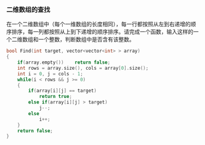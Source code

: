 ### 二维数组的查找
在一个二维数组中（每个一维数组的长度相同），每一行都按照从左到右递增的顺序排序，每一列都按照从上到下递增的顺序排序。请完成一个函数，输入这样的一个二维数组和一个整数，判断数组中是否含有该整数。

```cpp
bool Find(int target, vector<vector<int> > array) 
{
    if(array.empty())    return false;
    int rows = array.size(), cols = array[0].size();
    int i = 0, j = cols - 1;
    while(i < rows && j >= 0)
    {
        if(array[i][j] == target)
            return true;
        else if(array[i][j] > target)
            j--;
        else
            i++;
    }
    return false;
}
```